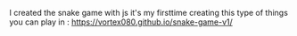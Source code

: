I created the snake game with js it's my firsttime creating this type of things
you can play in : https://vortex080.github.io/snake-game-v1/
